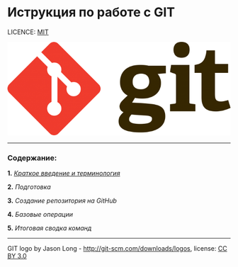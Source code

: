 # Иструкция по работе с GIT

LICENCE: [MIT](./license.md)

![](./assets/Git-logo.svg_-e1432716046676.png.webp)

---

### Содержание:

**1.** [*Краткое введение и терминология*](./add.md)

**2.** *Подготовка*

**3.** *Создание репозитория на GitHub*

**4.** *Базовые операции*

**5.** *Итоговая сводка команд*


---

GIT logo by Jason Long - http://git-scm.com/downloads/logos, license: [CC BY 3.0](https://creativecommons.org/licenses/by/3.0/)